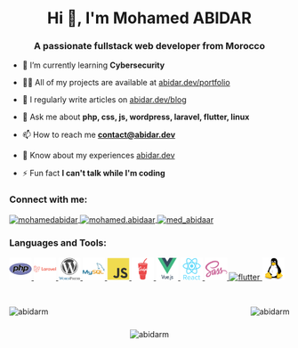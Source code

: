 <h1 align="center">Hi 👋, I'm Mohamed ABIDAR</h1>
<h3 align="center">A passionate fullstack web developer from Morocco</h3>

- 🌱 I’m currently learning **Cybersecurity**

- 👨‍💻 All of my projects are available at [abidar.dev/portfolio](https://abidar.dev/portfolio)

- 📝 I regularly write articles on [abidar.dev/blog](https://abidar.dev/blog)

- 💬 Ask me about **php, css, js, wordpress, laravel, flutter, linux**

- 📫 How to reach me **contact@abidar.dev**

- 📄 Know about my experiences [abidar.dev](https://abidar.dev)

- ⚡ Fun fact **I can't talk while I'm coding**

<h3 align="left">Connect with me:</h3>
<p align="left">
    <a href="https://linkedin.com/in/mohamedabidar" target="blank">
        <img align="center"
            src="https://raw.githubusercontent.com/rahuldkjain/github-profile-readme-generator/master/src/images/icons/Social/linked-in-alt.svg"
            alt="mohamedabidar" height="30" width="40" />
    </a>
    <a href="https://fb.com/mohamed.abidaar" target="blank">
        <img align="center"
            src="https://raw.githubusercontent.com/rahuldkjain/github-profile-readme-generator/master/src/images/icons/Social/facebook.svg"
            alt="mohamed.abidaar" height="30" width="40" />
    </a>
    <a href="https://instagram.com/med_abidaar" target="blank">
        <img align="center"
            src="https://raw.githubusercontent.com/rahuldkjain/github-profile-readme-generator/master/src/images/icons/Social/instagram.svg"
            alt="med_abidaar" height="30" width="40" />
    </a>
</p>

<h3 align="left">Languages and Tools:</h3>
<p align="left">
    <a href="https://www.php.net" target="_blank" rel="noreferrer">
        <img
            src="https://raw.githubusercontent.com/devicons/devicon/master/icons/php/php-original.svg"
            alt="php" width="40" height="40" />
    </a>
    <a href="https://laravel.com/" target="_blank" rel="noreferrer">
        <img
            src="https://raw.githubusercontent.com/devicons/devicon/master/icons/laravel/laravel-original-wordmark.svg"
            alt="laravel" width="40" height="40" />
    </a>
    <a href="https://wordpress.org/" target="_blank" rel="noreferrer">
        <img
            src="https://raw.githubusercontent.com/devicons/devicon/master/icons/wordpress/wordpress-original.svg"
            alt="wordpress" width="40" height="40" />
    </a>
    <a href="https://www.mysql.com/" target="_blank" rel="noreferrer">
        <img
            src="https://raw.githubusercontent.com/devicons/devicon/master/icons/mysql/mysql-original-wordmark.svg"
            alt="mysql" width="40" height="40" />
    </a>
    <a href="https://developer.mozilla.org/en-US/docs/Web/JavaScript" target="_blank" rel="noreferrer">
        <img
            src="https://raw.githubusercontent.com/devicons/devicon/master/icons/javascript/javascript-original.svg"
            alt="javascript" width="40" height="40" />
    </a>
    <a href="https://gulpjs.com" target="_blank" rel="noreferrer">
        <img
            src="https://raw.githubusercontent.com/devicons/devicon/master/icons/gulp/gulp-plain.svg"
            alt="gulp" width="40" height="40" />
    </a>
    <a href="https://vuejs.org/" target="_blank" rel="noreferrer">
        <img
            src="https://raw.githubusercontent.com/devicons/devicon/master/icons/vuejs/vuejs-original-wordmark.svg"
            alt="vuejs" width="40" height="40" />
    </a>
    <a href="https://reactjs.org/" target="_blank" rel="noreferrer">
        <img
            src="https://raw.githubusercontent.com/devicons/devicon/master/icons/react/react-original-wordmark.svg"
            alt="react" width="40" height="40" />
    </a>
    <a href="https://sass-lang.com" target="_blank" rel="noreferrer">
        <img
            src="https://raw.githubusercontent.com/devicons/devicon/master/icons/sass/sass-original.svg"
            alt="sass" width="40" height="40" />
    </a>
    <a href="https://flutter.dev" target="_blank" rel="noreferrer">
        <img src="https://www.vectorlogo.zone/logos/flutterio/flutterio-icon.svg" alt="flutter"
            width="40" height="40" />
    </a>
    <a href="https://www.linux.org/" target="_blank" rel="noreferrer">
        <img
            src="https://raw.githubusercontent.com/devicons/devicon/master/icons/linux/linux-original.svg"
            alt="linux" width="40" height="40" />
    </a>
</p>
<br>


<p>
    <img align="left" src="https://github-readme-stats.vercel.app/api?username=abidarm&show_icons=true&locale=en&theme=dracula" alt="abidarm" />
    <img align="right" src="https://github-readme-streak-stats.herokuapp.com/?user=abidarm&theme=dracula" alt="abidarm" />
</p>

<br>

<p align="center" style="padding-top: 10px; clear:both">
    <img 
        src="https://github-readme-stats.vercel.app/api/top-langs?username=abidarm&show_icons=true&locale=en&layout=compact&theme=dracula"
        alt="abidarm" />
</p>
